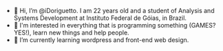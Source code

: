 - 👋 Hi, I’m @iDoriguetto. I am 22 years old and a student of Analysis and Systems Development at Instituto Federal de Góias, in Brazil.
- 👀 I'm interested in everything that is programming something (GAMES?YES!), learn new things and help people.
- 🌱 I’m currently learning wordpress and front-end web design.

<!---
iDoriguetto/iDoriguetto is a ✨ special ✨ repository because its `README.md` (this file) appears on your GitHub profile.
You can click the Preview link to take a look at your changes.
--->
